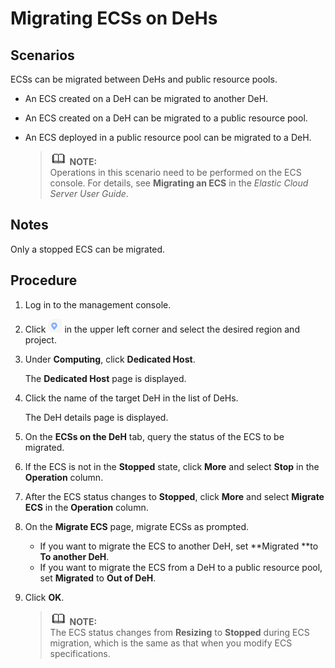 # Migrating ECSs on DeHs<a name="EN-US_TOPIC_0134865621"></a>

## Scenarios<a name="section17761164816565"></a>

ECSs can be migrated between DeHs and public resource pools.

-   An ECS created on a DeH can be migrated to another DeH.
-   An ECS created on a DeH can be migrated to a public resource pool.
-   An ECS deployed in a public resource pool can be migrated to a DeH.

    >![](public_sys-resources/icon-note.gif) **NOTE:**   
    >Operations in this scenario need to be performed on the ECS console. For details, see  **Migrating an ECS**  in the  _Elastic Cloud Server User Guide_.  


## Notes<a name="section1213835718599"></a>

Only a stopped ECS can be migrated.

## **Procedure**<a name="section12638144614015"></a>

1.  Log in to the management console.
2.  Click  ![](figures/9.png)  in the upper left corner and select the desired region and project.
3.  Under  **Computing**, click  **Dedicated Host**.

    The  **Dedicated Host**  page is displayed.

4.  Click the name of the target DeH in the list of DeHs.

    The DeH details page is displayed.

5.  On the  **ECSs on the DeH**  tab, query the status of the ECS to be migrated.
6.  If the ECS is not in the  **Stopped**  state, click  **More**  and select  **Stop**  in the  **Operation**  column.
7.  After the ECS status changes to  **Stopped**, click  **More**  and select  **Migrate ECS**  in the  **Operation**  column.
8.  On the  **Migrate ECS**  page, migrate ECSs as prompted.
    -   If you want to migrate the ECS to another DeH, set  **Migrated **to  **To another DeH**.
    -   If you want to migrate the ECS from a DeH to a public resource pool, set  **Migrated**  to  **Out of DeH**.

9.  Click  **OK**.

    >![](public_sys-resources/icon-note.gif) **NOTE:**   
    >The ECS status changes from  **Resizing**  to  **Stopped**  during ECS migration, which is the same as that when you modify ECS specifications.  


